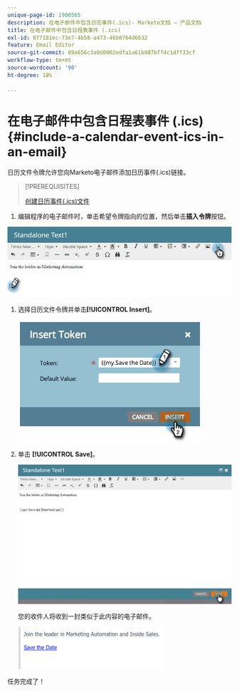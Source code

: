 ```yaml
---
unique-page-id: 1900565
description: 在电子邮件中包含日历事件(.ics)- Marketo文档 — 产品文档
title: 在电子邮件中包含日程表事件 (.ics)
exl-id: 077181ec-73e7-4b58-a473-46b0764d6b32
feature: Email Editor
source-git-commit: 09a656c3a0d0002edfa1a61b987bff4c1dff33cf
workflow-type: tm+mt
source-wordcount: '90'
ht-degree: 18%

---
```


# 在电子邮件中包含日程表事件 (.ics) {#include-a-calendar-event-ics-in-an-email}

日历文件令牌允许您向Marketo电子邮件添加日历事件(.ics)链接。

>[!PREREQUISITES]
>
>[创建日历事件(.ics)文件](/help/marketo/product-docs/email-marketing/general/functions-in-the-editor/create-a-calendar-event-ics-file.md)

1. 编辑程序的电子邮件时，单击希望令牌指向的位置，然后单击&#x200B;**插入令牌**&#x200B;按钮。

![](assets/one-6.png)

1. 选择日历文件令牌并单击&#x200B;**[!UICONTROL Insert]**。

   ![](assets/image2014-9-11-16-3a53-3a30.png)

1. 单击 **[!UICONTROL Save]**。

   ![](assets/three-5.png)

   您的收件人将收到一封类似于此内容的电子邮件。

   ![](assets/image2014-9-11-16-3a53-3a48.png)

任务完成了！
